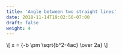```yaml
---
title: 'Angle between two straight lines'
date: 2018-11-14T19:02:50-07:00
draft: false
weight: 4
---
```



\\[ x = {-b \pm \sqrt{b^2-4ac} \over 2a} \\]
